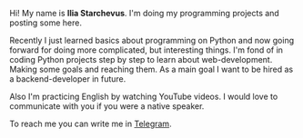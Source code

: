 Hi! My name is __Ilia Starchevus__. I'm doing my programming projects and posting some here.

Recently I just learned basics about programming on Python and now going forward for doing more complicated, but interesting things. I'm fond of in coding Python projects step by step to learn about web-development. Making some goals and reaching them. As a main goal I want to be hired as a backend-developer in future.

Also I'm practicing English by watching YouTube videos. I would love to communicate with you if you were a native speaker.

To reach me you can write me in [Telegram](https://t.me/IliaStarchevus).
